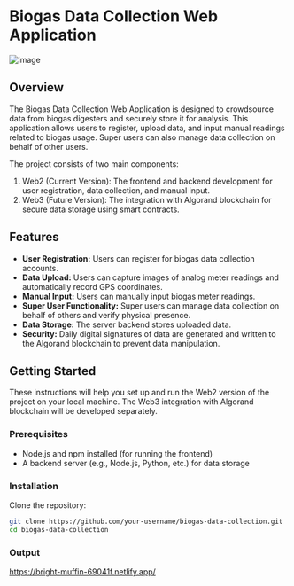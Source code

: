 # Biogas Data Collection Web Application

![image](https://github.com/Kayleexx/BioEnergiX/assets/105365766/6b9c52e2-ac1b-4f55-9a68-a4eacfaca6af)


## Overview

The Biogas Data Collection Web Application is designed to crowdsource data from biogas digesters and securely store it for analysis. This application allows users to register, upload data, and input manual readings related to biogas usage. Super users can also manage data collection on behalf of other users.

The project consists of two main components:
1. Web2 (Current Version): The frontend and backend development for user registration, data collection, and manual input.
2. Web3 (Future Version): The integration with Algorand blockchain for secure data storage using smart contracts.

## Features

- **User Registration:** Users can register for biogas data collection accounts.
- **Data Upload:** Users can capture images of analog meter readings and automatically record GPS coordinates.
- **Manual Input:** Users can manually input biogas meter readings.
- **Super User Functionality:** Super users can manage data collection on behalf of others and verify physical presence.
- **Data Storage:** The server backend stores uploaded data.
- **Security:** Daily digital signatures of data are generated and written to the Algorand blockchain to prevent data manipulation.

## Getting Started

These instructions will help you set up and run the Web2 version of the project on your local machine. The Web3 integration with Algorand blockchain will be developed separately.

### Prerequisites

- Node.js and npm installed (for running the frontend)
- A backend server (e.g., Node.js, Python, etc.) for data storage

### Installation

Clone the repository:

   ```bash
   git clone https://github.com/your-username/biogas-data-collection.git
   cd biogas-data-collection
   ```


### Output

https://bright-muffin-69041f.netlify.app/
